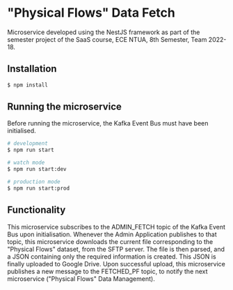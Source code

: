 # "Physical Flows" Data Fetch

Microservice developed using the NestJS framework as part of the semester project of the SaaS course, ECE NTUA, 8th Semester, Team 2022-18.

## Installation

```bash
$ npm install
```

## Running the microservice

Before running the microservice, the Kafka Event Bus must have been initialised.

```bash
# development
$ npm run start

# watch mode
$ npm run start:dev

# production mode
$ npm run start:prod
```

<!--
## Test

```bash
# unit tests
$ npm run test

# e2e tests
$ npm run test:e2e

# test coverage
$ npm run test:cov
```
-->

## Functionality

This microservice subscribes to the ADMIN_FETCH topic of the Kafka Event Bus upon initialisation. Whenever the Admin Application publishes to that topic, this microservice downloads the current file corresponding to the "Physical Flows" dataset, from the SFTP server. The file is then parsed, and a JSON containing only the required information is created. This JSON is finally uploaded to Google Drive. Upon successful upload, this microservice publishes a new message to the FETCHED_PF topic, to notify the next microservice ("Physical Flows" Data Management).

